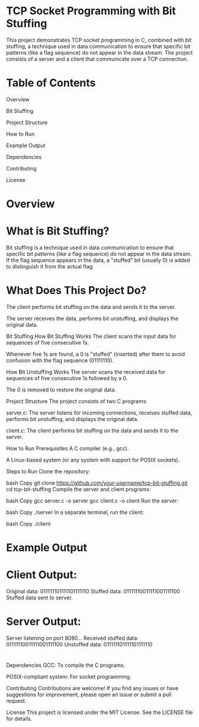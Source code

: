 # TCP Socket Programming with Bit Stuffing
This project demonstrates TCP socket programming in C, combined with bit stuffing, a technique used in data communication to ensure that specific bit patterns (like a flag sequence) do not appear in the data stream. The project consists of a server and a client that communicate over a TCP connection.

# Table of Contents
Overview

Bit Stuffing

Project Structure

How to Run

Example Output

Dependencies

Contributing

License

# Overview
# What is Bit Stuffing?
Bit stuffing is a technique used in data communication to ensure that specific bit patterns (like a flag sequence) do not appear in the data stream. If the flag sequence appears in the data, a "stuffed" bit (usually 0) is added to distinguish it from the actual flag.

# What Does This Project Do?
The client performs bit stuffing on the data and sends it to the server.

The server receives the data, performs bit unstuffing, and displays the original data.

Bit Stuffing
How Bit Stuffing Works
The client scans the input data for sequences of five consecutive 1s.

Whenever five 1s are found, a 0 is "stuffed" (inserted) after them to avoid confusion with the flag sequence (01111110).

How Bit Unstuffing Works
The server scans the received data for sequences of five consecutive 1s followed by a 0.

The 0 is removed to restore the original data.

Project Structure
The project consists of two C programs:

server.c: The server listens for incoming connections, receives stuffed data, performs bit unstuffing, and displays the original data.

client.c: The client performs bit stuffing on the data and sends it to the server.

How to Run
Prerequisites
A C compiler (e.g., gcc).

A Linux-based system (or any system with support for POSIX sockets).

Steps to Run
Clone the repository:

bash
Copy
git clone https://github.com/your-username/tcp-bit-stuffing.git
cd tcp-bit-stuffing
Compile the server and client programs:

bash
Copy
gcc server.c -o server
gcc client.c -o client
Run the server:

bash
Copy
./server
In a separate terminal, run the client:

bash
Copy
./client
# Example Output
# Client Output:
Original data: 011111101111101111110
Stuffed data: 01111110011111001111100
Stuffed data sent to server.
# Server Output:
Server listening on port 8080...
Received stuffed data: 01111110011111001111100
Unstuffed data: 011111101111101111110



#
Dependencies
GCC: To compile the C programs.

POSIX-compliant system: For socket programming.

Contributing
Contributions are welcome! If you find any issues or have suggestions for improvement, please open an issue or submit a pull request.

License
This project is licensed under the MIT License. See the LICENSE file for details.